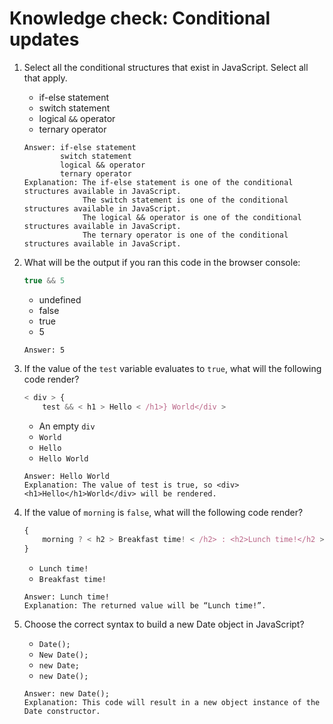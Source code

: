 # Knowledge check: Conditional updates

1. Select all the conditional structures that exist in JavaScript. Select all that apply. 
    - if-else statement 
    - switch statement 
    - logical `&&` operator
    - ternary operator
    ```
    Answer: if-else statement
            switch statement
            logical && operator
            ternary operator 
    Explanation: The if-else statement is one of the conditional structures available in JavaScript.
                 The switch statement is one of the conditional structures available in JavaScript.
                 The logical && operator is one of the conditional structures available in JavaScript.
                 The ternary operator is one of the conditional structures available in JavaScript.
    ```

2. What will be the output if you ran this code in the browser console: 
    ```js
    true && 5
    ```
    - undefined
    - false
    - true
    - 5
    ```
    Answer: 5
    ```

3. If the value of the `test` variable evaluates to `true`, what will the following code render?
    ```js
    < div > {
        test && < h1 > Hello < /h1>} World</div >
    ```
    - An empty `div`
    - `World`
    - `Hello`
    - `Hello World`
    ```
    Answer: Hello World
    Explanation: The value of test is true, so <div><h1>Hello</h1>World</div> will be rendered. 
    ```

4. If the value of `morning` is `false`, what will the following code render?
    ```js
    {
        morning ? < h2 > Breakfast time! < /h2> : <h2>Lunch time!</h2 >
    }
    ```
    - `Lunch time!`
    - `Breakfast time!`
    ```
    Answer: Lunch time!
    Explanation: The returned value will be “Lunch time!”. 
    ```

5. Choose the correct syntax to build a new Date object in JavaScript?
    - `Date();`
    - `New Date();`
    - `new Date;`
    - `new Date();`
    ```
    Answer: new Date();
    Explanation: This code will result in a new object instance of the Date constructor.
    ```